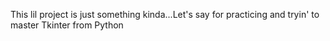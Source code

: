 This lil project is just something kinda...Let's say for practicing and tryin' to master Tkinter from Python

